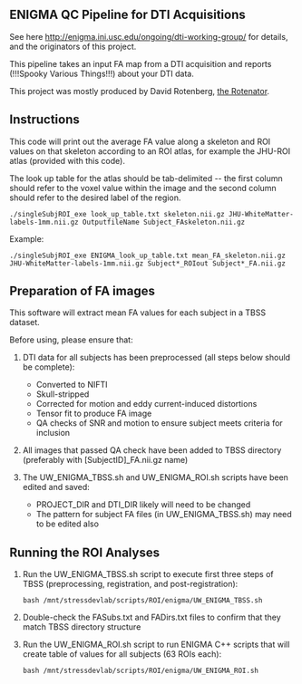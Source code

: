 ENIGMA QC Pipeline for DTI Acquisitions
---------------------------------------

See here http://enigma.ini.usc.edu/ongoing/dti-working-group/ for details, and the originators of this project.

This pipeline takes an input FA map from a DTI acquisition and reports (!!!Spooky Various Things!!!) about your DTI data.

This project was mostly produced by David Rotenberg, [the Rotenator](mailto:david.rotenberg@camh.ca).


Instructions
------------

This code will print out the average FA value along a skeleton and ROI values on that skeleton according to an ROI atlas, for example the JHU-ROI atlas (provided with this code).

The look up table for the atlas should be tab-delimited --  the first column should refer to the voxel value within the image and the second column should refer to the desired label of the region.

	./singleSubjROI_exe look_up_table.txt skeleton.nii.gz JHU-WhiteMatter-labels-1mm.nii.gz OutputfileName Subject_FAskeleton.nii.gz
	
Example:
 
	./singleSubjROI_exe ENIGMA_look_up_table.txt mean_FA_skeleton.nii.gz JHU-WhiteMatter-labels-1mm.nii.gz Subject*_ROIout Subject*_FA.nii.gz


Preparation of FA images
---------------

This software will extract mean FA values for each subject in a TBSS dataset.


Before using, please ensure that:

1. DTI data for all subjects has been preprocessed (all steps below should be complete):
	* Converted to NIFTI
	* Skull-stripped
	* Corrected for motion and eddy current-induced distortions
	* Tensor fit to produce FA image
	* QA checks of SNR and motion to ensure subject meets criteria for inclusion

2. All images that passed QA check have been added to TBSS directory (preferably with [SubjectID]_FA.nii.gz name)

3. The UW_ENIGMA_TBSS.sh and UW_ENIGMA_ROI.sh scripts have been edited and saved:
	* PROJECT_DIR and DTI_DIR likely will need to be changed
	* The pattern for subject FA files (in UW_ENIGMA_TBSS.sh) may need to be edited also



Running the ROI Analyses
---------------

1. Run the UW_ENIGMA_TBSS.sh script to execute first three steps of TBSS (preprocessing, registration, and post-registration):

    `bash /mnt/stressdevlab/scripts/ROI/enigma/UW_ENIGMA_TBSS.sh`

2. Double-check the FASubs.txt and FADirs.txt files to confirm that they match TBSS directory structure

3. Run the UW_ENIGMA_ROI.sh script to run ENIGMA C++ scripts that will create table of values for all subjects (63 ROIs each):

    `bash /mnt/stressdevlab/scripts/ROI/enigma/UW_ENIGMA_ROI.sh`

